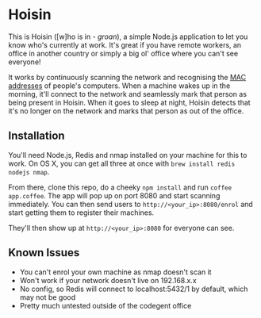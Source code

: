 # Hoisin
This is Hoisin ([w]ho is in - *groan*), a simple Node.js application to let you 
know who's currently at work. It's great if you have remote workers, an office
in another country or simply a big ol' office where you can't see everyone!

It works by continuously scanning the network and recognising the 
[MAC addresses](http://en.wikipedia.org/wiki/MAC_address) of people's computers.
When a machine wakes up in the morning, it'll connect to the network and 
seamlessly mark that person as being present in Hoisin. When it goes to sleep at 
night, Hoisin detects that it's no longer on the network and marks that
person as out of the office.

## Installation
You'll need Node.js, Redis and nmap installed on your machine for this to work.
On OS X, you can get all three at once with `brew install redis nodejs nmap`.

From there, clone this repo, do a cheeky `npm install` and run `coffee app.coffee`. The app will pop up on
port 8080 and start scanning immediately. You can then send users to
`http://<your_ip>:8080/enrol` and start getting them to register their machines.

They'll then show up at `http://<your_ip>:8080` for everyone can see.

## Known Issues
- You can't enrol your own machine as nmap doesn't scan it
- Won't work if your network doesn't live on 192.168.x.x
- No config, so Redis will connect to localhost:5432/1 by default, which may not be good
- Pretty much untested outside of the codegent office
